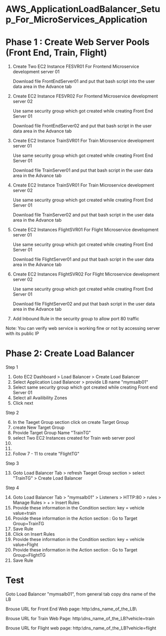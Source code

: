 # AWS_ApplicationLoadBalancer_Setup_For_MicroServices_Application

# Phase 1 : Create Web Server Pools (Front End, Train, Flight)

1) Create Two EC2 Instance FESVR01 For Frontend Microservice development server 01

   Download file FrontEndServer01 and put that bash script into the user data area in the Advance tab

2) Create EC2 Instance FESVR02 For Frontend Microservice development server 02

   Use same security group which got created while creating Front End Server 01

   Download file FrontEndServer02 and put that bash script in the user data area in the Advance tab

3) Create EC2 Instance TrainSVR01 For Train Microservice development server 01

   Use same security group which got created while creating Front End Server 01

   Download file TrainServer01 and put that bash script in the user data area in the Advance tab

4) Create EC2 Instance TrainSVR01 For Train Microservice development server 02

   Use same security group which got created while creating Front End Server 01

   Download file TrainServer02 and put that bash script in the user data area in the Advance tab

5) Create EC2 Instances FlightSVR01 For Flight Microservice development server 01

   Use same security group which got created while creating Front End Server 01

   Download file FlightServer01 and put that bash script in the user data area in the Advance tab

6) Create EC2 Instances FlightSVR02 For Flight Microservice development server 02

   Use same security group which got created while creating Front End Server 01

   Download file FlightServer02 and put that bash script in the user data area in the Advance tab

7) Add Inbound Rule in the security group to allow port 80 traffic

Note: You can verify web service is working fine or not by accessing server with its public IP


# Phase 2: Create Load Balancer

Step 1
1) Goto EC2 Dashboard > Load Balancer > Create Load Balancer
2) Select Application Load Balancer > provide LB name "mymsalb01"
3) Select same security group which got created while creating Front end Server 01
4) Select all Availibility Zones
5) Click next

Step 2

6) In the Taeget Group section click on create Target Group
7) create New Target Group
8) Provide Target Group Name "TrainTG" 
9) select Two EC2 Instances created for Train web server pool
10)
11) 
12) Follow 7 - 11 to create "FlightTG"

Step 3

13) Goto Load Balancer Tab > refresh Taeget Group section > select "TrainTG" > Create Load Balancer

Step 4

14) Goto Load Balancer Tab > "mymsalb01" > Listeners > HTTP:80 > rules > Manage Rules > + > Insert Rules
15) Provide these information in the Condition section: key = vehicle value=train
16) Provide these information in the Action section : Go to Target Group=TrainTG
17) Save Rule
18) Click on Insert Rules
19) Provide these information in the Condition section: key = vehicle value=Flight
20) Provide these information in the Action section : Go to Target Group=FlightTG
21) Save Rule

# Test

Goto Load Balancer "mymsalb01", from general tab copy dns name of the LB

Brouse URL for Front End Web page: http:\\dns_name_of_the_LB\
   
Brouse URL for Train Web Page: http:\dns_name_of_the_LB\?vehicle=train
   
Brouse URL for Flight web page: http:\dns_name_of_the_LB\?vehicle=flight

